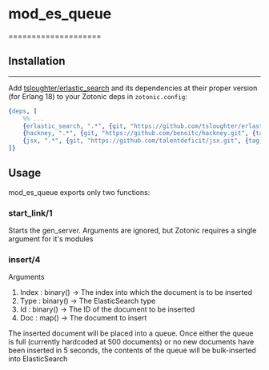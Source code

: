 # mod_es_queue
====================

## Installation
------------
Add [tsloughter/erlastic_search](https://github.com/tsloughter/erlastic_search) and its
dependencies at their proper version (for Erlang 18) to your Zotonic deps in `zotonic.config`:

```erlang
{deps, [
    %% ...
    {erlastic_search, ".*", {git, "https://github.com/tsloughter/erlastic_search.git", {tag, "master"}}},
    {hackney, ".*", {git, "https://github.com/benoitc/hackney.git", {tag, "1.6.1"}}},
    {jsx, ".*", {git, "https://github.com/talentdeficit/jsx.git", {tag, "2.8.0"}}}
]}
```

## Usage

mod_es_queue exports only two functions:

### start_link/1

Starts the gen_server. Arguments are ignored, but Zotonic requires a single argument for it's modules

### insert/4

Arguments
1. Index : binary() -> The index into which the document is to be inserted
2. Type : binary() -> The ElasticSearch type
3. Id : binary() -> The ID of the document to be inserted
4. Doc : map() -> The document to insert

The inserted document will be placed into a queue. Once either the queue is full (currently hardcoded at 500 documents) or no new documents have been inserted in 5 seconds, the contents of the queue will be bulk-inserted into ElasticSearch
